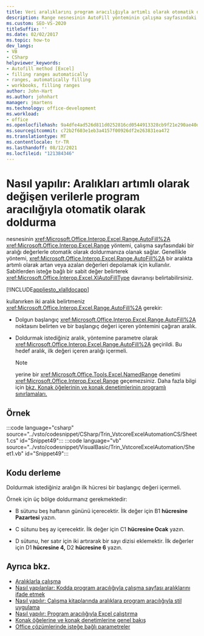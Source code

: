 ```yaml
---
title: Veri aralıklarını program aracılığıyla artımlı olarak otomatik doldurma
description: Range nesnesinin AutoFill yönteminin çalışma sayfasındaki bir aralığı değerlerle otomatik olarak doldurmayı nasıl olanaklı olduğunu öğrenin.
ms.custom: SEO-VS-2020
titleSuffix: ''
ms.date: 02/02/2017
ms.topic: how-to
dev_langs:
- VB
- CSharp
helpviewer_keywords:
- Autofill method [Excel]
- filling ranges automatically
- ranges, automatically filling
- workbooks, filling ranges
author: John-Hart
ms.author: johnhart
manager: jmartens
ms.technology: office-development
ms.workload:
- office
ms.openlocfilehash: 9a4dfe4ad526d811d0252816cd0544913328cb9f21e290ae40d653e211cd9e2e
ms.sourcegitcommit: c72b2f603e1eb3a4157f00926df2e263831ea472
ms.translationtype: MT
ms.contentlocale: tr-TR
ms.lasthandoff: 08/12/2021
ms.locfileid: "121384346"
---
```

# <a name="how-to-programmatically-automatically-fill-ranges-with-incrementally-changing-data"></a>Nasıl yapılır: Aralıkları artımlı olarak değişen verilerle program aracılığıyla otomatik olarak doldurma
  nesnesinin <xref:Microsoft.Office.Interop.Excel.Range.AutoFill%2A> <xref:Microsoft.Office.Interop.Excel.Range> yöntemi, çalışma sayfasındaki bir aralığı değerlerle otomatik olarak doldurmanıza olanak sağlar. Genellikle yöntemi, <xref:Microsoft.Office.Interop.Excel.Range.AutoFill%2A> bir aralıkta artımlı olarak artan veya azalan değerleri depolamak için kullanılır. Sabitlerden isteğe bağlı bir sabit değer belirterek <xref:Microsoft.Office.Interop.Excel.XlAutoFillType> davranışı belirtabilirsiniz.

 [!INCLUDE[appliesto_xlalldocapp](../vsto/includes/appliesto-xlalldocapp-md.md)]

 kullanırken iki aralık belirtmeniz <xref:Microsoft.Office.Interop.Excel.Range.AutoFill%2A> gerekir:

- Dolgun başlangıç <xref:Microsoft.Office.Interop.Excel.Range.AutoFill%2A> noktasını belirten ve bir başlangıç değeri içeren yöntemini çağıran aralık.

- Doldurmak istediğiniz aralık, yöntemine parametre olarak <xref:Microsoft.Office.Interop.Excel.Range.AutoFill%2A> geçirildi. Bu hedef aralık, ilk değeri içeren aralığı içermeli.

    > [!NOTE]
    > yerine bir <xref:Microsoft.Office.Tools.Excel.NamedRange> denetimi <xref:Microsoft.Office.Interop.Excel.Range> geçemezsiniz. Daha fazla bilgi için [bkz. Konak öğelerinin ve konak denetimlerinin programlı sınırlamaları.](../vsto/programmatic-limitations-of-host-items-and-host-controls.md)

## <a name="example"></a>Örnek
 :::code language="csharp" source="../vsto/codesnippet/CSharp/Trin_VstcoreExcelAutomationCS/Sheet1.cs" id="Snippet49":::
 :::code language="vb" source="../vsto/codesnippet/VisualBasic/Trin_VstcoreExcelAutomation/Sheet1.vb" id="Snippet49":::

## <a name="compile-the-code"></a>Kodu derleme
 Doldurmak istediğiniz aralığın ilk hücresi bir başlangıç değeri içermeli.

 Örnek için üç bölge doldurmanız gerekmektedir:

- B sütunu beş haftanın gününü içerecektir. İlk değer için B1 **hücresine Pazartesi** yazın.

- C sütunu beş ay içerecektir. İlk değer için C1 **hücresine Ocak** yazın.

- D sütunu, her satır için iki artırarak bir sayı dizisi eklemektir. İlk değerler için D1 **hücresine 4,** D2 **hücresine 6** yazın.

## <a name="see-also"></a>Ayrıca bkz.
- [Aralıklarla çalışma](../vsto/working-with-ranges.md)
- [Nasıl yapılanlar: Kodda program aracılığıyla çalışma sayfası aralıklarını ifade etmek](../vsto/how-to-programmatically-refer-to-worksheet-ranges-in-code.md)
- [Nasıl yapılır: Çalışma kitaplarında aralıklara program aracılığıyla stil uygulama](../vsto/how-to-programmatically-apply-styles-to-ranges-in-workbooks.md)
- [Nasıl yapılır: Program aracılığıyla Excel çalıştırma](../vsto/how-to-programmatically-run-excel-calculations-programmatically.md)
- [Konak öğelerine ve konak denetimlerine genel bakış](../vsto/host-items-and-host-controls-overview.md)
- [Office çözümlerinde isteğe bağlı parametreler](../vsto/optional-parameters-in-office-solutions.md)
